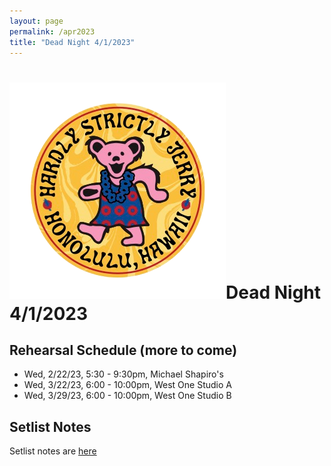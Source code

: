 ```yaml
---
layout: page
permalink: /apr2023
title: "Dead Night 4/1/2023"
---
```


<h1><img class="ui avatar image" src="/images/hsj-circle-logo.png">Dead Night 4/1/2023</h1>

## Rehearsal Schedule (more to come)

* Wed, 2/22/23, 5:30 - 9:30pm, Michael Shapiro's
* Wed, 3/22/23, 6:00 - 10:00pm, West One Studio A
* Wed, 3/29/23, 6:00 - 10:00pm, West One Studio B

## Setlist Notes

Setlist notes are [here](https://docs.google.com/document/d/13sb46t9arndBVMHur-Z5q6Wcvm6lIFJI9oFdJCErbCc/edit?usp=sharing)

